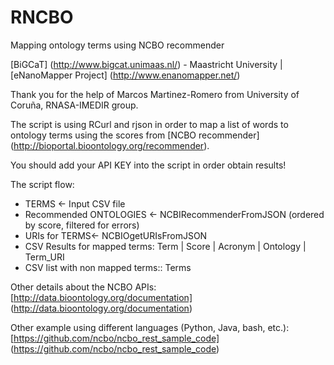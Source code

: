 RNCBO
======

Mapping ontology terms using NCBO recommender

[BiGCaT] (http://www.bigcat.unimaas.nl/) - Maastricht University |  [eNanoMapper Project] (http://www.enanomapper.net/)

Thank you for the help of Marcos Martinez-Romero from University of Coruña, RNASA-IMEDIR group.

The script is using RCurl and rjson in order to map a list of words to ontology terms using the scores from [NCBO recommender] (http://bioportal.bioontology.org/recommender).

You should add your API KEY into the script in order obtain results!

The script flow:
- TERMS <- Input CSV file
- Recommended ONTOLOGIES <- NCBIRecommenderFromJSON (ordered by score, filtered for errors)
- URIs for TERMS<- NCBIOgetURIsFromJSON
- CSV Results for mapped terms: Term | Score | Acronym | Ontology | Term_URI
- CSV list with non mapped terms:: Terms


Other details about the NCBO APIs: [http://data.bioontology.org/documentation] (http://data.bioontology.org/documentation)

Other example using different languages (Python, Java, bash, etc.): [https://github.com/ncbo/ncbo_rest_sample_code] (https://github.com/ncbo/ncbo_rest_sample_code)

